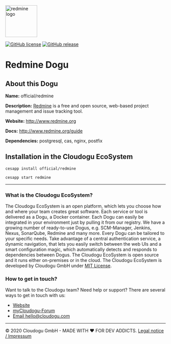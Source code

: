 <img src="https://cloudogu.com/images/dogus/redmine.png" alt="redmine logo" height="100px">


[![GitHub license](https://img.shields.io/github/license/cloudogu/redmine.svg)](https://github.com/cloudogu/redmine/blob/master/LICENSE)
[![GitHub release](https://img.shields.io/github/release/cloudogu/redmine.svg)](https://github.com/cloudogu/redmine/releases)

# Redmine Dogu

## About this Dogu

**Name:** official/redmine

**Description:** [Redmine](https://en.wikipedia.org/wiki/Redmine) is a free and open source, web-based project management and issue tracking tool.

**Website:** http://www.redmine.org

**Docs:** http://www.redmine.org/guide

**Dependencies:** postgresql, cas, nginx, postfix

## Installation in the Cloudogu EcoSystem
```
cesapp install official/redmine

cesapp start redmine
```
---
### What is the Cloudogu EcoSystem?
The Cloudogu EcoSystem is an open platform, which lets you choose how and where your team creates great software. Each service or tool is delivered as a Dogu, a Docker container. Each Dogu can easily be integrated in your environment just by pulling it from our registry. We have a growing number of ready-to-use Dogus, e.g. SCM-Manager, Jenkins, Nexus, SonarQube, Redmine and many more. Every Dogu can be tailored to your specific needs. Take advantage of a central authentication service, a dynamic navigation, that lets you easily switch between the web UIs and a smart configuration magic, which automatically detects and responds to dependencies between Dogus. The Cloudogu EcoSystem is open source and it runs either on-premises or in the cloud. The Cloudogu EcoSystem is developed by Cloudogu GmbH under [MIT License](https://cloudogu.com/en/license/?mtm_campaign=redmine&mtm_kwd=license&mtm_source=github&mtm_medium=link).

### How to get in touch?
Want to talk to the Cloudogu team? Need help or support? There are several ways to get in touch with us:

* [Website](https://cloudogu.com/?mtm_campaign=redmine&mtm_kwd=website&mtm_source=github&mtm_medium=link)
* [myCloudogu-Forum](https://forum.cloudogu.com/topic/34?ctx=1)
* [Email hello@cloudogu.com](mailto:hello@cloudogu.com)

---
&copy; 2020 Cloudogu GmbH - MADE WITH :heart:&nbsp;FOR DEV ADDICTS. [Legal notice / Impressum](https://cloudogu.com/en/imprint/?mtm_campaign=redmine&mtm_kwd=imprint&mtm_source=github&mtm_medium=link)
